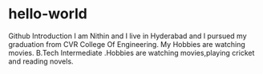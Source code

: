 # hello-world
Github Introduction
I am Nithin and I live in Hyderabad and I pursued my graduation from CVR College Of Engineering. My Hobbies are watching movies.
B.Tech
Intermediate
.Hobbies are watching movies,playing cricket and reading novels.
